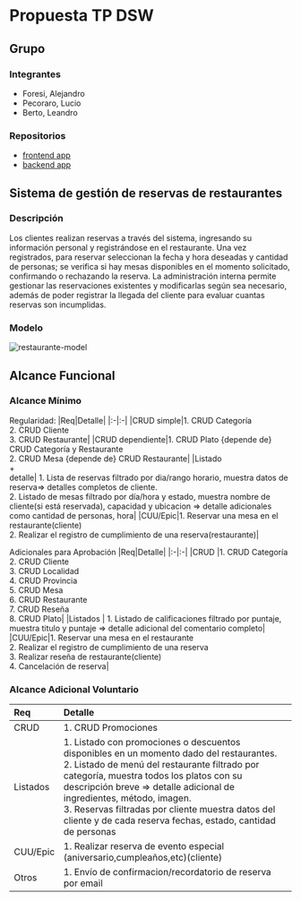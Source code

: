 # Propuesta TP DSW

## Grupo
### Integrantes
* Foresi, Alejandro
* Pecoraro, Lucio
* Berto, Leandro

### Repositorios
* [frontend app](http://hyperlinkToGihubOrGitlab)
* [backend app](http://hyperlinkToGihubOrGitlab)


## Sistema de gestión de reservas de restaurantes
### Descripción
Los clientes realizan reservas a través del sistema, ingresando su información personal y registrándose en el restaurante.
Una vez registrados, para reservar seleccionan la fecha y hora deseadas y cantidad de personas; se verifica si hay mesas disponibles en el momento solicitado, confirmando o rechazando la reserva.
La administración interna permite gestionar las reservaciones existentes y modificarlas según sea necesario, además de poder registrar la llegada del cliente para evaluar cuantas reservas son incumplidas.

### Modelo
![restaurante-model](https://github.com/chipcasla/tp/assets/103225088/1c4beaa9-14e0-40e0-9a4a-3420bc7a5e6f)

## Alcance Funcional 

### Alcance Mínimo

Regularidad:
|Req|Detalle|
|:-|:-|
|CRUD simple|1. CRUD Categoría<br>2. CRUD Cliente<br>3. CRUD Restaurante|
|CRUD dependiente|1. CRUD Plato {depende de} CRUD Categoría y Restaurante<br>2. CRUD Mesa {depende de} CRUD Restaurante|
|Listado<br>+<br>detalle| 1. Lista de reservas filtrado por dia/rango horario, muestra datos de reserva=> detalles completos de cliente.<br> 2. Listado de mesas filtrado por día/hora y estado, muestra nombre de cliente(si está reservada), capacidad y ubicacion => detalle adicionales como cantidad de personas, hora|
|CUU/Epic|1. Reservar una mesa en el restaurante(cliente)<br>2. Realizar el registro de cumplimiento de una reserva(restaurante)|

Adicionales para Aprobación
|Req|Detalle|
|:-|:-|
|CRUD |1. CRUD Categoría<br>2. CRUD Cliente<br>3. CRUD Localidad<br>4. CRUD Provincia<br>5. CRUD Mesa<br>6. CRUD Restaurante<br>7. CRUD Reseña<br>8. CRUD Plato|
|Listados | 1. Listado de calificaciones filtrado por puntaje, muestra titulo y puntaje => detalle adicional del comentario completo|
|CUU/Epic|1. Reservar una mesa en el restaurante<br>2. Realizar el registro de cumplimiento de una reserva<br>3. Realizar reseña de restaurante(cliente)<br>4. Cancelación de reserva|


### Alcance Adicional Voluntario

|Req|Detalle|
|:-|:-|
|CRUD |1. CRUD Promociones |
|Listados | 1. Listado con promociones o descuentos disponibles en un momento dado del restaurantes.<br>2. Listado de menú del restaurante filtrado por categoría, muestra todos los platos con su descripción breve => detalle adicional de ingredientes, método, imagen.<br>3. Reservas filtradas por cliente muestra datos del cliente y de cada reserva fechas, estado, cantidad de personas|
|CUU/Epic|1. Realizar reserva de evento especial (aniversario,cumpleaños,etc)(cliente)|
|Otros|1. Envío de confirmacion/recordatorio de reserva por email|

